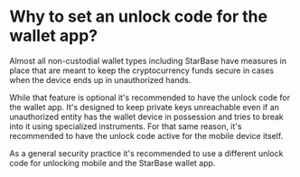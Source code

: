 # Why to set an unlock code for the wallet app?

Almost all non-custodial wallet types including StarBase have measures in place that are meant to keep the cryptocurrency funds secure in cases when the device ends up in unauthorized hands.

While that feature is optional it's recommended to have the unlock code for the wallet app. It's designed to keep private keys unreachable even if an unauthorized entity has the wallet device in possession and tries to break into it using specialized instruments. For that same reason, it's recommended to have the unlock code active for the mobile device itself.

As a general security practice it's recommended to use a different unlock code for unlocking mobile and the StarBase wallet app.
